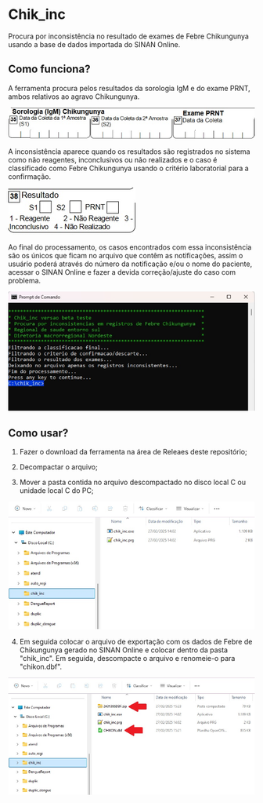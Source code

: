# Chik_inc
Procura por inconsistência no resultado de exames de Febre Chikungunya usando a base de dados importada do SINAN Online.

## Como funciona?  

A ferramenta procura pelos resultados da sorologia IgM e do exame PRNT, ambos relativos ao agravo Chikungunya.

![x](/ficha_pic1.jpg)  

A inconsistência aparece quando os resultados são registrados no sistema como não reagentes, inconclusivos ou não realizados e o caso é classificado como Febre Chikungunya usando o critério laboratorial para a confirmação.

![x](/ficha_pic2.jpg)  

Ao final do processamento, os casos encontrados com essa inconsistência são os únicos que ficam no arquivo que contêm as notificações, assim o usuário poderá através do número da notificação e/ou o nome do paciente, acessar o SINAN Online e fazer a devida correção/ajuste do caso com problema.

![x](/ficha_pic3.jpg)  
  
## Como usar?  

1. Fazer o download da ferramenta na área de Releaes deste repositório;  

2. Decompactar o arquivo;  

3. Mover a pasta contida no arquivo descompactado no disco local C ou unidade local C do PC;  

![x](/chik_inc_pic100.jpg)  

4. Em seguida colocar o arquivo de exportação com os dados de Febre de Chikungunya gerado no SINAN Online e colocar dentro da pasta "chik_inc". Em seguida, descompacte o arquivo e renomeie-o para "chikon.dbf".  

![x](/files.jpg)  

